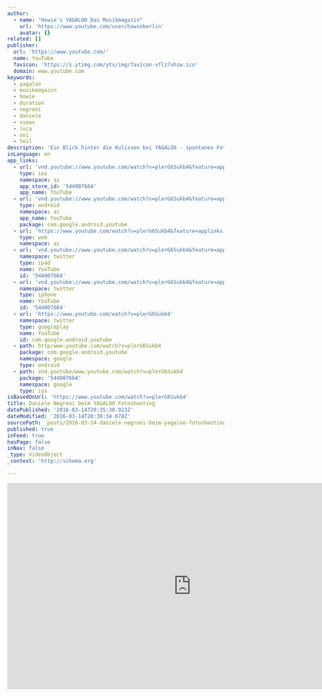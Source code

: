 ```yaml
---
author:
  - name: "Howie's YAGALOO Das Musikmagazin"
    url: 'https://www.youtube.com/user/howieberlin'
    avatar: {}
related: []
publisher:
  url: 'https://www.youtube.com/'
  name: YouTube
  favicon: 'https://s.ytimg.com/yts/img/favicon-vflz7uhzw.ico'
  domain: www.youtube.com
keywords:
  - yagaloo
  - musikmagazin
  - howie
  - duration
  - negroni
  - daniele
  - views
  - luca
  - nni
  - teil
description: 'Ein Blick hinter die Kulissen bei YAGALOO - spontanes Fotoshooting mit Daniele Negroni, der zusammen mit Superstar LUCA HÄNNI ab dem 8.4.12 auf Clubtour geht! - Abonniere den Kanal! http://www.youtube.com/subscription_center?add_user=howieberlin http://www.yagaloo.com - YAGALOO - das preisgekrönte Musikmagazin bietet wöchentlich auf mehreren Regional-TV-Sendern rund eine halbe Stunde Programm zum aktuellen Musikgeschehen.'
inLanguage: en
app_links:
  - url: 'vnd.youtube://www.youtube.com/watch?v=plerG6Sukb4&feature=applinks'
    type: ios
    namespace: ai
    app_store_id: '544007664'
    app_name: YouTube
  - url: 'vnd.youtube://www.youtube.com/watch?v=plerG6Sukb4&feature=applinks'
    type: android
    namespace: ai
    app_name: YouTube
    package: com.google.android.youtube
  - url: 'https://www.youtube.com/watch?v=plerG6Sukb4&feature=applinks'
    type: web
    namespace: ai
  - url: 'vnd.youtube://www.youtube.com/watch?v=plerG6Sukb4&feature=applinks'
    namespace: twitter
    type: ipad
    name: YouTube
    id: '544007664'
  - url: 'vnd.youtube://www.youtube.com/watch?v=plerG6Sukb4&feature=applinks'
    namespace: twitter
    type: iphone
    name: YouTube
    id: '544007664'
  - url: 'https://www.youtube.com/watch?v=plerG6Sukb4'
    namespace: twitter
    type: googleplay
    name: YouTube
    id: com.google.android.youtube
  - path: http/www.youtube.com/watch?v=plerG6Sukb4
    package: com.google.android.youtube
    namespace: google
    type: android
  - path: vnd.youtube/www.youtube.com/watch?v=plerG6Sukb4
    package: '544007664'
    namespace: google
    type: ios
isBasedOnUrl: 'https://www.youtube.com/watch?v=plerG6Sukb4'
title: Daniele Negroni beim YAGALOO Fotoshooting
datePublished: '2016-03-14T20:35:30.923Z'
dateModified: '2016-03-14T20:30:34.678Z'
sourcePath: _posts/2016-03-14-daniele-negroni-beim-yagaloo-fotoshooting.md
published: true
inFeed: true
hasPage: false
inNav: false
_type: VideoObject
_context: 'http://schema.org'

---
```

<iframe src="https://cdn.embedly.com/widgets/media.html?src=https%3A%2F%2Fwww.youtube.com%2Fembed%2FplerG6Sukb4%3Ffeature%3Doembed&amp;url=https%3A%2F%2Fwww.youtube.com%2Fwatch%3Fv%3DplerG6Sukb4&amp;image=https%3A%2F%2Fi.ytimg.com%2Fvi%2FplerG6Sukb4%2Fhqdefault.jpg&amp;key=b7d04c9b404c499eba89ee7072e1c4f7&amp;type=text%2Fhtml&amp;schema=youtube" width="854" height="480" scrolling="no" frameborder="0" allowfullscreen="allowfullscreen" style=""></iframe>